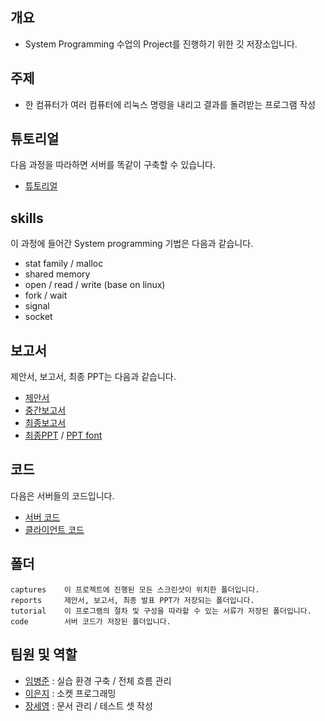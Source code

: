 ## 개요
- System Programming 수업의 Project를 진행하기 위한 깃 저장소입니다.

## 주제
- 한 컴퓨터가 여러 컴퓨터에 리눅스 명령을 내리고 결과를 돌려받는 프로그램 작성

## 튜토리얼
다음 과정을 따라하면 서버를 똑같이 구축할 수 있습니다.</br>
- [튜토리얼](https://github.com/BJ-Lim/SystemProgramming/blob/master/tutorial/README.md)

## skills
이 과정에 들어간 System programming 기법은 다음과 같습니다.
- stat family / malloc
- shared memory
- open / read / write (base on linux)
- fork / wait
- signal
- socket

## 보고서
제안서, 보고서, 최종 PPT는 다음과 같습니다.</br>
- [제안서](https://github.com/BJ-Lim/SystemProgramming/blob/master/reports/proposal.md)
- [중간보고서](https://github.com/BJ-Lim/SystemProgramming/blob/master/reports/%5B506489%20SP%5D%20Project%20Week%202%20-%20Report%20(5%EC%A1%B0)%20v1.pdf)
- [최종보고서](https://github.com/BJ-Lim/SystemProgramming/blob/master/reports/%5B506489%20SP%5D%20Project%20Week%203%20-%20Final%20Report%20(5%EC%A1%B0)%20v1.pdf)
- [최종PPT](https://github.com/BJ-Lim/SystemProgramming/blob/master/reports/%EC%8B%9C%EC%8A%A4%ED%85%9C%ED%94%84%EB%A1%9C%EA%B7%B8%EB%9E%98%EB%B0%8D_%EC%B5%9C%EC%A2%85%EB%B0%9C%ED%91%9C_5%EC%A1%B0.pptx) / [PPT font]()

## 코드
다음은 서버들의 코드입니다.
- [서버 코드](https://github.com/BJ-Lim/SystemProgramming/blob/master/code/server/server.c)
- [클라이언트 코드](https://github.com/BJ-Lim/SystemProgramming/blob/master/code/client/client.c)

## 폴더
```
captures    이 프로젝트에 진행된 모든 스크린샷이 위치한 폴더입니다.
reports     제안서, 보고서, 최종 발표 PPT가 저장되는 폴더입니다.
tutorial    이 프로그램의 절차 및 구성을 따라할 수 있는 서류가 저장된 폴더입니다.
code        서버 코드가 저장된 폴더입니다.
```

## 팀원 및 역할
- [임병준](https://github.com/BJ-Lim) : 실습 환경 구축 / 전체 흐름 관리
- [이은지](https://github.com/Lee-eunji) : 소켓 프로그래밍
- [장세영](https://github.com/seoyo1) : 문서 관리 / 테스트 셋 작성
